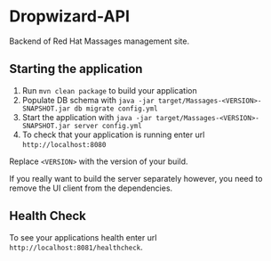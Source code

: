 # Dropwizard-API

Backend of Red Hat Massages management site.

## Starting the application

1. Run `mvn clean package` to build your application
2. Populate DB schema with `java -jar target/Massages-<VERSION>-SNAPSHOT.jar db migrate config.yml`
3. Start the application with `java -jar target/Massages-<VERSION>-SNAPSHOT.jar server config.yml`
4. To check that your application is running enter url `http://localhost:8080`

Replace `<VERSION>` with the version of your build.

If you really want to build the server separately however, you need to remove the UI client from the dependencies.

## Health Check

To see your applications health enter url `http://localhost:8081/healthcheck`.
